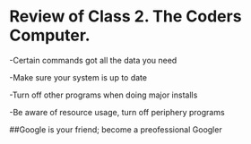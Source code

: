 # Review of Class 2. The Coders Computer.

-Certain commands got all the data you need

-Make sure your system is up to date

-Turn off other programs when doing major installs

-Be aware of resource usage, turn off periphery programs

##Google is your friend; become a  preofessional Googler
